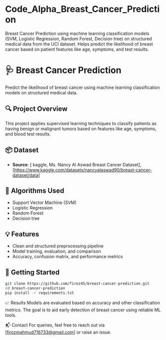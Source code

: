 # Code_Alpha_Breast_Cancer_Prediction
Breast Cancer Prediction using machine learning classification models (SVM, Logistic Regression, Random Forest, Decision tree) on structured medical data from the UCI dataset. Helps predict the likelihood of breast cancer based on patient features like age, symptoms, and test results.
# 🩺 Breast Cancer Prediction
Predict the likelihood of breast cancer using machine learning classification models on structured medical data.
## 🔍 Project Overview
This project applies supervised learning techniques to classify patients as having benign or malignant tumors based on features like age, symptoms, and blood test results.
## 📦 Dataset
- **Source**: [ kaggle, Ms. Nancy Al Aswad Breast Cancer Dataset],[https://www.kaggle.com/datasets/nancyalaswad90/breast-cancer-dataset/data]

## 🤖 Algorithms Used
- Support Vector Machine (SVM)
- Logistic Regression
- Random Forest
- Decision tree

## 💡 Features
- Clean and structured preprocessing pipeline
- Model training, evaluation, and comparison
- Accuracy, confusion matrix, and performance metrics
## 🚀 Getting Started
```bash
git clone https://github.com/firoz45/breast-cancer-prediction.git
cd breast-cancer-prediction
pip install -r requirements.txt
```
📈 Results
Models are evaluated based on accuracy and other classification metrics. The goal is to aid early detection of breast cancer using reliable ML tools.

📬 Contact
For queries, feel free to reach out via [firozmahmud716733@gmail.com] or raise an issue.
